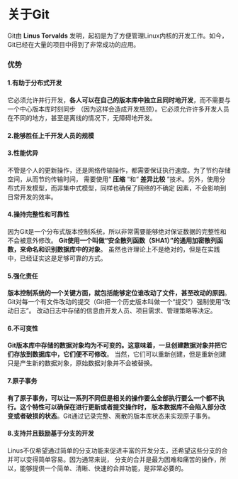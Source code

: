 关于Git
=============================================================
Git由 **Linus Torvalds** 发明，起初是为了方便管理Linux内核的开发工作。如今，
Git已经在大量的项目中得到了非常成功的应用。

### 优势

#### 1.有助于分布式开发
它必须允许并行开发，**各人可以在自己的版本库中独立且同时地开发**，而不需要与一个中心版本库时刻同步
（因为这样会造成开发瓶颈）。它必须允许许多开发人员在不同的地方，甚至是离线的情况下，无障碍地开发。

#### 2.能够胜任上千开发人员的规模

#### 3.性能优异
不管是个人的更新操作，还是网络传输操作，都需要保证执行速度。为了节约存储空间，从而节约传输时间，
需要使用“ **压缩** “和“ **差异比较** ”技术。另外，使用分布式开发模型，而非集中式模型，同样也确保了网络的不确定
因素，不会影响到日常开发的效率。

#### 4.操持完整性和可靠性
因为Git是一个分布式版本控制系统，所以非常需要能够绝对保证数据的完整性和不会被意外修改。
**Git使用一个叫做“安全散列函数（SHA1）”的通用加密散列函数，来命名和识别数据库中的对象**。
虽然也许理论上不是绝对的，但是在实践中，已经证实这是足够可靠的方式。

#### 5.强化责任
**版本控制系统的一个关键方面，就包括能够定位谁改动了文件，甚至改动的原因**。
Git对每一个有文件改动的提交（Git把一个历史版本叫做一个“提交”）强制使用“改动日志”。
改动日志中存储的信息由开发人员、项目需求、管理策略等决定。

#### 6.不可变性
**Git版本库中存储的数据对象均为不可变的。这意味着，一旦创建数据对象并把它们存放到数据库中，它们便不可修改**。
当然，它们可以重新创建，但是重新创建只是产生新的数据对象，原始数据对象并不会被替换。

#### 7.原子事务
**有了原子事务，可以让一系列不同但是相关的操作要么全部执行要么一个都不执行。这个特性可以确保在进行更新或者提交操作时，
版本数据库不会陷入部分改变或者破损的状态**。Git通过记录完整、离散的版本库状态来实现原子事务。

#### 8.支持并且鼓励基于分支的开发
Linus不仅希望通过简单的分支功能来促进丰富的开发分支，还希望这些分支的合并可以变得简单容易。因为通常来说，
分支的合并是最为困难和痛苦的操作，所以，能够提供一个简单、清晰、快速的合并功能，是非常必要的。






